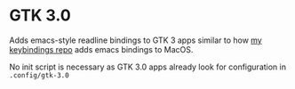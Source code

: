# GTK 3.0

Adds emacs-style readline bindings to GTK 3 apps similar to how
[my keybindings repo](https://github.com/alexdavid/keybindings)
adds emacs bindings to MacOS.

No init script is necessary as GTK 3.0 apps already look for
configuration in `.config/gtk-3.0`
